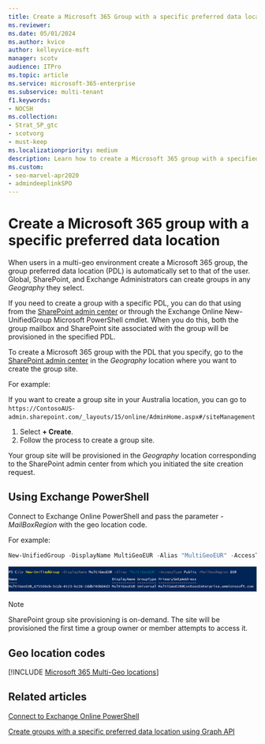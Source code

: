```yaml
---
title: Create a Microsoft 365 Group with a specific preferred data location
ms.reviewer:
ms.date: 05/01/2024
ms.author: kvice
author: kelleyvice-msft
manager: scotv
audience: ITPro
ms.topic: article
ms.service: microsoft-365-enterprise
ms.subservice: multi-tenant
f1.keywords:
- NOCSH
ms.collection: 
- Strat_SP_gtc
- scotvorg
- must-keep
ms.localizationpriority: medium
description: Learn how to create a Microsoft 365 group with a specified preferred data location in a multi-geo environment.
ms.custom: 
- seo-marvel-apr2020
- admindeeplinkSPO
---
```


# Create a Microsoft 365 group with a specific preferred data location

When users in a multi-geo environment create a Microsoft 365 group, the group preferred data location (PDL) is automatically set to that of the user. Global, SharePoint, and Exchange Administrators can create groups in any _Geography_ they select.

If you need to create a group with a specific PDL, you can do that using from the <a href="https://go.microsoft.com/fwlink/?linkid=2185219" target="_blank">SharePoint admin center</a> or through the Exchange Online New-UnifiedGroup Microsoft PowerShell cmdlet. When you do this, both the group mailbox and SharePoint site associated with the group will be provisioned in the specified PDL.

To create a Microsoft 365 group with the PDL that you specify, go to the <a href="https://go.microsoft.com/fwlink/?linkid=2185219" target="_blank">SharePoint admin center</a> in the _Geography_ location where you want to create the group site.

For example:

If you want to create a group site in your Australia location, you can go to `https://ContosoAUS-admin.sharepoint.com/_layouts/15/online/AdminHome.aspx#/siteManagement`

1. Select **+ Create**.
2. Follow the process to create a group site.

Your group site will be provisioned in the _Geography_ location corresponding to the SharePoint admin center from which you initiated the site creation request.

## Using Exchange PowerShell

Connect to Exchange Online PowerShell and pass the parameter _-MailBoxRegion_ with the geo location code.

For example:

```PowerShell
New-UnifiedGroup -DisplayName MultiGeoEUR -Alias "MultiGeoEUR" -AccessType Public -MailboxRegion EUR 
```

![Screenshot of New-UnifiedGroup PowerShell cmdlet with syntax.](../media/multi-geo-new-group-with-pdl-powershell.png)

> [!NOTE]
> SharePoint group site provisioning is on-demand. The site will be provisioned the first time a group owner or member attempts to access it.

## Geo location codes

[!INCLUDE [Microsoft 365 Multi-Geo locations](../includes/microsoft-365-multi-geo-locations.md)]

## Related articles

[Connect to Exchange Online PowerShell](/powershell/exchange/connect-to-exchange-online-powershell)

[Create groups with a specific preferred data location using Graph API](/graph/api/group-post-groups)
